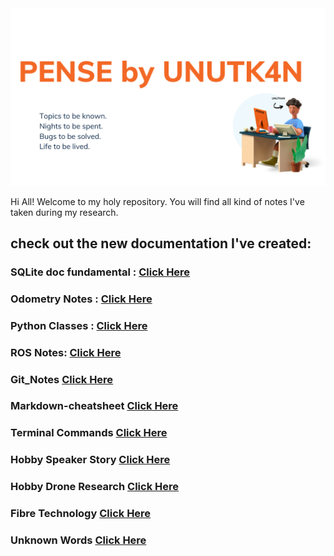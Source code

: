 <picture> 
<img alt = "logo" src = "pictures/logoPense.png">
</picture>


Hi All!
Welcome to my holy repository. You will find all kind of notes I've taken during my research. 



## check out the new documentation I've created: 

### SQLite doc fundamental : [Click Here](md_files/sql_doc.md) 
### Odometry Notes : [Click Here](md_files/odometry.md)  
### Python Classes : [Click Here](md_files/python_classes.md)  
### ROS Notes: [Click Here](md_files/robot-operating-system.md) 
### Git_Notes [Click Here](md_files/git-commands.md) 
### Markdown-cheatsheet [Click Here](md_files/markdown.md)  
### Terminal Commands [Click Here](md_files/terminal-commands.md) 
### Hobby Speaker Story [Click Here](md_files/hobby-speaker.md) 
### Hobby Drone Research [Click Here](md_files/drone-experiment.md) 
### Fibre Technology [Click Here](md_files/fibre_tech.md) 
### Unknown Words [Click Here](md_files/unknown_words.md) 
